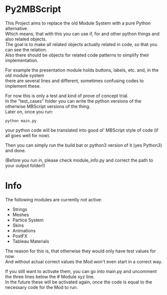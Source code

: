 # Py2MBScript
This Project aims to replace the old Module System with a pure Python alternative.  
Which means, that with this you can use if, for and other python things and also related objects.  
The goal is to make all related objects actually related in code, so that you can see the relation.  
Also there should be objects for related code patterns to simplify their implementation.  
  
For example the presentation module holds buttons, labels, etc. and, in the old module system  
there are several lines and different, sometimes confusing codes to implement these.  

For now this is only a test and kind of prove of concept trial.  
In the "test_cases" folder you can write the python versions of the otherwise MBScript versions of the thing.  
Later on, once you run:

```
python main.py
```  
your python code will be translated into good ol' MBScript style of code (if all goes well for now).  

Then you can simply run the build bat or python3 version of it (yes Python3) and done.  

(Before you run in, please check module_info.py and correct the path to your output folder!)  
    
  
# Info  
The following modules are currently not active:  
* Strings
* Meshes
* Partice System
* Skins
* Animations
* PostFX
* Tableau Materials
  
The reason for this is, that otherwise they would only have test values for now.   
And without actual correct values the Mod won't even start in a correct way.  
  
If you still want to activate them, you can go into main.py and uncomment the three lines below the # Module xyz line.  
In the future these will be activated again, once the code is equal to the necessary code for the Mod to run.  

